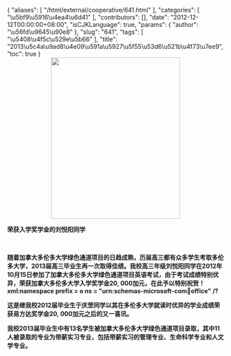 {
    "aliases": [
        "/html/external/cooperative/641.html"
    ],
    "categories": [
        "\u5bf9\u5916\u4ea4\u6d41"
    ],
    "contributors": [],
    "date": "2012-12-12T00:00:00+08:00",
    "isCJKLanguage": true,
    "params": {
        "author": "\u56fd\u9645\u90e8"
    },
    "slug": "641",
    "tags": [
        "\u5408\u4f5c\u529e\u5b66"
    ],
    "title": "2013\u5c4a\u9ad8\u4e09\u591a\u5927\u5f55\u53d6\u521b\u4f73\u7ee9",
    "toc": true
}
**<img
    src="https://cdn.tfls.online/mirror/full/f176dccea93f10c3d1e3af4fae9033f752529c25.jpg"
    style="display:block;margin-left:auto;margin-right:auto;"
    decoding="async"
    fetchpriority="auto"
    loading="lazy"
    height="375"
    width="300"
/>**

**荣获入学奖学金的刘悦阳同学**

 

**随着加拿大多伦多大学绿色通道项目的日趋成熟，历届高三都有众多学生考取多伦多大学，2013届高三毕业生再一次取得佳绩。我校高三年级刘悦阳同学在2012年10月15日参加了加拿大多伦多大学绿色通道项目英语考试，由于考试成绩特别优异，荣获加拿大多伦多大学入学奖学金20, 000加元，在此予以特别祝贺！xml:namespace prefix = o ns = "urn:schemas-microsoft-com:office:office" /?**

**这是继我校2012届毕业生于庆罡同学以其在多伦多大学就读时优异的学业成绩荣获易方达奖学金20, 000加元之后的又一喜讯。**

**我校2013届毕业生中有13名学生被加拿大多伦多大学绿色通道项目录取，其中11人被录取的专业为带薪实习专业，包括带薪实习的管理专业、生命科学专业和人文学专业。**

